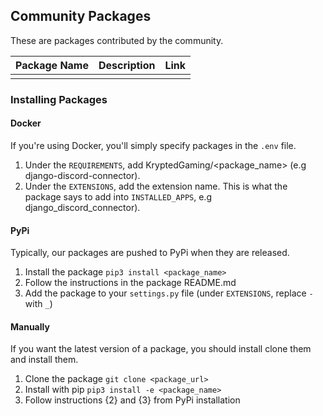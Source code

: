 ## Community Packages
These are packages contributed by the community.

|   Package Name    |   Description    |   Link    |
|  ---  |  ---  |  ---  |
|       |       |       |

### Installing Packages
#### Docker 
If you're using Docker, you'll simply specify packages in the `.env` file. 

1. Under the `REQUIREMENTS`, add KryptedGaming/<package_name> (e.g django-discord-connector).
2. Under the `EXTENSIONS`, add the extension name. This is what the package says to add into `INSTALLED_APPS`, e.g django_discord_connector). 

#### PyPi
Typically, our packages are pushed to PyPi when they are released. 

1. Install the package `pip3 install <package_name>`
2. Follow the instructions in the package README.md
3. Add the package to your `settings.py` file (under `EXTENSIONS`, replace `-` with `_`)

#### Manually
If you want the latest version of a package, you should install clone them and install them.

1. Clone the package `git clone <package_url>`
2. Install with pip `pip3 install -e <package_name>`
3. Follow instructions {2} and {3} from PyPi installation